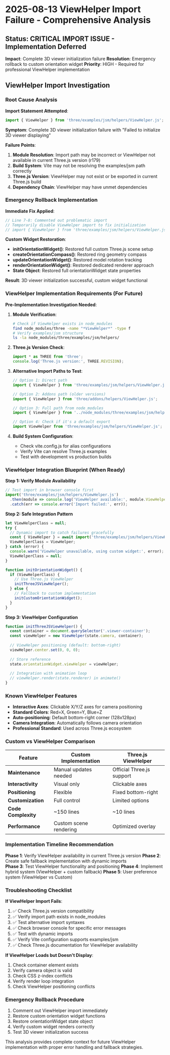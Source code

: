 # 2025-08-13 ViewHelper Import Failure - Comprehensive Analysis

## Status: CRITICAL IMPORT ISSUE - Implementation Deferred
**Impact**: Complete 3D viewer initialization failure
**Resolution**: Emergency rollback to custom orientation widget
**Priority**: HIGH - Required for professional ViewHelper implementation

## ViewHelper Import Investigation

### **Root Cause Analysis**

**Import Statement Attempted**:
```javascript
import { ViewHelper } from 'three/examples/jsm/helpers/ViewHelper.js';
```

**Symptom**: Complete 3D viewer initialization failure with "Failed to initialize 3D viewer displaying"

**Failure Points**:
1. **Module Resolution**: Import path may be incorrect or ViewHelper not available in current Three.js version (r179)
2. **Build System**: Vite may not be resolving the examples/jsm path correctly
3. **Three.js Version**: ViewHelper may not exist or be exported in current Three.js build
4. **Dependency Chain**: ViewHelper may have unmet dependencies

### **Emergency Rollback Implementation**

**Immediate Fix Applied**:
```javascript
// Line 7-8: Commented out problematic import
// Temporarily disable ViewHelper import to fix initialization
// import { ViewHelper } from 'three/examples/jsm/helpers/ViewHelper.js';
```

**Custom Widget Restoration**:
- **initOrientationWidget()**: Restored full custom Three.js scene setup
- **createOrientationCompass()**: Restored ring geometry compass
- **updateOrientationWidget()**: Restored model rotation tracking
- **renderOrientationWidget()**: Restored dedicated renderer approach
- **State Object**: Restored full orientationWidget state properties

**Result**: 3D viewer initialization successful, custom widget functional

### **ViewHelper Implementation Requirements (For Future)**

**Pre-Implementation Investigation Needed**:

1. **Module Verification**:
   ```bash
   # Check if ViewHelper exists in node_modules
   find node_modules/three -name "*ViewHelper*" -type f
   # Verify examples/jsm structure
   ls -la node_modules/three/examples/jsm/helpers/
   ```

2. **Three.js Version Check**:
   ```javascript
   import * as THREE from 'three';
   console.log('Three.js version:', THREE.REVISION);
   ```

3. **Alternative Import Paths to Test**:
   ```javascript
   // Option 1: Direct path
   import { ViewHelper } from 'three/examples/jsm/helpers/ViewHelper.js';
   
   // Option 2: Addons path (older versions)
   import { ViewHelper } from 'three/addons/helpers/ViewHelper.js';
   
   // Option 3: Full path from node_modules
   import { ViewHelper } from '../node_modules/three/examples/jsm/helpers/ViewHelper.js';
   
   // Option 4: Check if it's a default export
   import ViewHelper from 'three/examples/jsm/helpers/ViewHelper.js';
   ```

4. **Build System Configuration**:
   - Check vite.config.js for alias configurations
   - Verify Vite can resolve Three.js examples
   - Test with development vs production builds

### **ViewHelper Integration Blueprint (When Ready)**

**Step 1: Verify Module Availability**
```javascript
// Test import in browser console first
import('three/examples/jsm/helpers/ViewHelper.js')
  .then(module => console.log('ViewHelper available:', module.ViewHelper))
  .catch(err => console.error('Import failed:', err));
```

**Step 2: Safe Integration Pattern**
```javascript
let ViewHelperClass = null;
try {
  // Dynamic import to catch failures gracefully
  const { ViewHelper } = await import('three/examples/jsm/helpers/ViewHelper.js');
  ViewHelperClass = ViewHelper;
} catch (error) {
  console.warn('ViewHelper unavailable, using custom widget:', error);
  ViewHelperClass = null;
}

function initOrientationWidget() {
  if (ViewHelperClass) {
    // Use Three.js ViewHelper
    initThreeJSViewHelper();
  } else {
    // Fallback to custom implementation
    initCustomOrientationWidget();
  }
}
```

**Step 3: ViewHelper Configuration**
```javascript
function initThreeJSViewHelper() {
  const container = document.querySelector('.viewer-container');
  const viewHelper = new ViewHelper(state.camera, container);
  
  // ViewHelper positioning (default: bottom-right)
  viewHelper.center.set(0, 0, 0);
  
  // Store reference
  state.orientationWidget.viewHelper = viewHelper;
  
  // Integration with animation loop
  // viewHelper.render(state.renderer) in animate()
}
```

### **Known ViewHelper Features**
- **Interactive Axes**: Clickable X/Y/Z axes for camera positioning  
- **Standard Colors**: Red=X, Green=Y, Blue=Z
- **Auto-positioning**: Default bottom-right corner (128x128px)
- **Camera Integration**: Automatically follows camera orientation
- **Professional Standard**: Used across Three.js ecosystem

### **Custom vs ViewHelper Comparison**

| Feature | Custom Implementation | Three.js ViewHelper |
|---------|----------------------|---------------------|
| **Maintenance** | Manual updates needed | Official Three.js support |
| **Interactivity** | Visual only | Clickable axes |
| **Positioning** | Flexible | Fixed bottom-right |
| **Customization** | Full control | Limited options |
| **Code Complexity** | ~150 lines | ~10 lines |
| **Performance** | Custom scene rendering | Optimized overlay |

### **Implementation Timeline Recommendation**

**Phase 1**: Verify ViewHelper availability in current Three.js version
**Phase 2**: Create safe fallback implementation with dynamic imports  
**Phase 3**: Test ViewHelper functionality and positioning
**Phase 4**: Implement hybrid system (ViewHelper + custom fallback)
**Phase 5**: User preference system (ViewHelper vs Custom)

### **Troubleshooting Checklist**

**If ViewHelper Import Fails**:
1. ✅ Check Three.js version compatibility
2. ✅ Verify import path exists in node_modules
3. ✅ Test alternative import syntaxes
4. ✅ Check browser console for specific error messages
5. ✅ Test with dynamic imports
6. ✅ Verify Vite configuration supports examples/jsm
7. ✅ Check Three.js documentation for ViewHelper availability

**If ViewHelper Loads but Doesn't Display**:
1. Check container element exists
2. Verify camera object is valid
3. Check CSS z-index conflicts
4. Verify render loop integration
5. Check ViewHelper positioning conflicts

### **Emergency Rollback Procedure**
1. Comment out ViewHelper import immediately
2. Restore custom orientation widget functions
3. Restore orientationWidget state object
4. Verify custom widget renders correctly
5. Test 3D viewer initialization success

This analysis provides complete context for future ViewHelper implementation with proper error handling and fallback strategies.